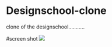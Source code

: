 # Designschool-clone
clone of the designschool...........

#screen shot
![](./images/preview.png)<br>

